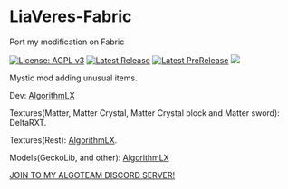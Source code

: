 # LiaVeres-Fabric
Port my modification on Fabric

[![License: AGPL v3](https://img.shields.io/badge/License-AGPL%20v3-blue?style=for-the-badge)](https://www.gnu.org/licenses/agpl-3.0)
[![Latest Release](https://img.shields.io/github/v/release/IgroGames2227/LiaVeres-Fabric?style=for-the-badge&label=Release)](https://github.com/IgroGames2227/LiaVeres-Fabric/releases)
[![Latest PreRelease](https://img.shields.io/github/v/release/IgroGames2227/LiaVeres-Fabric?include_prereleases&style=for-the-badge&label=Pre)](https://github.com/IgroGames2227/LiaVeres-Fabric/releases)
[![](https://img.shields.io/badge/Discord-AlgoTeam-738bd7?style=flat-square.svg)](https://discord.gg/e2Abs6XAYW)

Mystic mod adding unusual items. 

Dev: [AlgorithmLX](https://github.com/IgroGames2227/) 

Textures(Matter, Matter Crystal, Matter Crystal block and Matter sword): DeltaRXT.

Textures(Rest): [AlgorithmLX](https://github.com/IgroGames2227/).

Models(GeckoLib, and other): [AlgorithmLX](https://github.com/IgroGames2227/)

[JOIN TO MY ALGOTEAM DISCORD SERVER!](https://discord.gg/e2Abs6XAYW)
